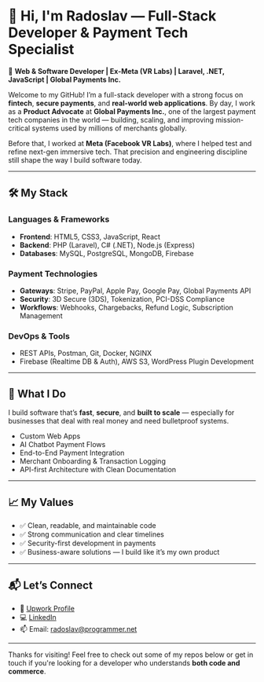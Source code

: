 # 👋 Hi, I'm Radoslav — Full-Stack Developer & Payment Tech Specialist

🚀 **Web & Software Developer | Ex-Meta (VR Labs) | Laravel, .NET, JavaScript | Global Payments Inc.**

Welcome to my GitHub! I’m a full-stack developer with a strong focus on **fintech**, **secure payments**, and **real-world web applications**. By day, I work as a **Product Advocate** at **Global Payments Inc.**, one of the largest payment tech companies in the world — building, scaling, and improving mission-critical systems used by millions of merchants globally.

Before that, I worked at **Meta (Facebook VR Labs)**, where I helped test and refine next-gen immersive tech. That precision and engineering discipline still shape the way I build software today.

---

## 🛠️ My Stack

### Languages & Frameworks
- **Frontend**: HTML5, CSS3, JavaScript, React
- **Backend**: PHP (Laravel), C# (.NET), Node.js (Express)
- **Databases**: MySQL, PostgreSQL, MongoDB, Firebase

### Payment Technologies
- **Gateways**: Stripe, PayPal, Apple Pay, Google Pay, Global Payments API
- **Security**: 3D Secure (3DS), Tokenization, PCI-DSS Compliance
- **Workflows**: Webhooks, Chargebacks, Refund Logic, Subscription Management

### DevOps & Tools
- REST APIs, Postman, Git, Docker, NGINX
- Firebase (Realtime DB & Auth), AWS S3, WordPress Plugin Development

---

## 💼 What I Do

I build software that’s **fast**, **secure**, and **built to scale** — especially for businesses that deal with real money and need bulletproof systems.

- Custom Web Apps  
- AI Chatbot Payment Flows  
- End-to-End Payment Integration  
- Merchant Onboarding & Transaction Logging  
- API-first Architecture with Clean Documentation

---

## 📈 My Values

- ✅ Clean, readable, and maintainable code
- ✅ Strong communication and clear timelines
- ✅ Security-first development in payments
- ✅ Business-aware solutions — I build like it’s my own product

---

## 📬 Let’s Connect

- 💼 [Upwork Profile](https://www.upwork.com/freelancers/buildwithrado)  
- 💻 [LinkedIn](https://ie.linkedin.com/in/radoslav-sheytanov-ruxton)  
- 📫 Email: radoslav@programmer.net 

---

Thanks for visiting! Feel free to check out some of my repos below or get in touch if you're looking for a developer who understands **both code and commerce**.
